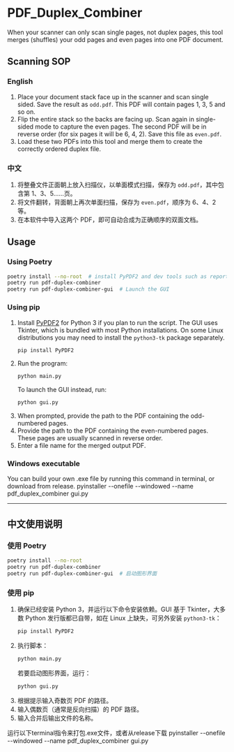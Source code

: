 # PDF_Duplex_Combiner

When your scanner can only scan single pages, not duplex pages, this tool merges (shuffles) your odd pages and even pages into one PDF document.

## Scanning SOP

### English

1. Place your document stack face up in the scanner and scan single sided. Save the result as `odd.pdf`. This PDF will contain pages 1, 3, 5 and so on.
2. Flip the entire stack so the backs are facing up. Scan again in single-sided mode to capture the even pages. The second PDF will be in reverse order (for six pages it will be 6, 4, 2). Save this file as `even.pdf`.
3. Load these two PDFs into this tool and merge them to create the correctly ordered duplex file.

### 中文

1. 将整叠文件正面朝上放入扫描仪，以单面模式扫描，保存为 `odd.pdf`，其中包含第 1、3、5……页。
2. 将文件翻转，背面朝上再次单面扫描，保存为 `even.pdf`，顺序为 6、4、2 等。
3. 在本软件中导入这两个 PDF，即可自动合成为正确顺序的双面文档。

## Usage

### Using Poetry

```bash
poetry install --no-root  # install PyPDF2 and dev tools such as reportlab
poetry run pdf-duplex-combiner
poetry run pdf-duplex-combiner-gui  # Launch the GUI
```

### Using pip

1. Install [PyPDF2](https://pypi.org/project/PyPDF2/) for Python 3 if you plan to run the script. The GUI uses Tkinter, which is bundled with most Python installations. On some Linux distributions you may need to install the `python3-tk` package separately.
   ```bash
   pip install PyPDF2
   ```
2. Run the program:
   ```bash
   python main.py
   ```
   To launch the GUI instead, run:
   ```bash
   python gui.py
   ```
3. When prompted, provide the path to the PDF containing the odd-numbered pages.
4. Provide the path to the PDF containing the even-numbered pages. These pages are usually scanned in reverse order.
5. Enter a file name for the merged output PDF.

### Windows executable

You can build your own .exe file by running this command in terminal, or download from release.
pyinstaller --onefile --windowed --name pdf_duplex_combiner gui.py


---

## 中文使用说明

### 使用 Poetry

```bash
poetry install --no-root
poetry run pdf-duplex-combiner
poetry run pdf-duplex-combiner-gui  # 启动图形界面
```

### 使用 pip

1. 确保已经安装 Python 3，并运行以下命令安装依赖。GUI 基于 Tkinter，大多数 Python 发行版都已自带，如在 Linux 上缺失，可另外安装 `python3-tk`：
   ```bash
   pip install PyPDF2
   ```
2. 执行脚本：
   ```bash
   python main.py
   ```
   若要启动图形界面，运行：
   ```bash
   python gui.py
   ```
3. 根据提示输入奇数页 PDF 的路径。
4. 输入偶数页（通常是反向扫描）的 PDF 路径。
5. 输入合并后输出文件的名称。

运行以下terminal指令来打包.exe文件，或者从release下载
pyinstaller --onefile --windowed --name pdf_duplex_combiner gui.py
